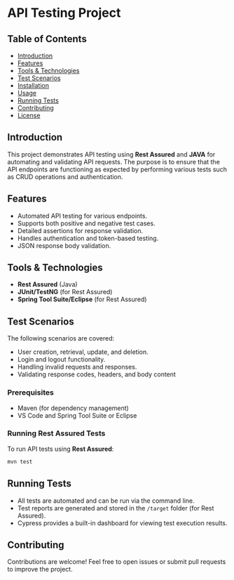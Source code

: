 

# API Testing Project

## Table of Contents
- [Introduction](#Introduction)
- [Features](#features)
- [Tools & Technologies](#tools--technologies)
- [Test Scenarios](#test-scenarios)
- [Installation](#installation)
- [Usage](#usage)
- [Running Tests](#running-tests)
- [Contributing](#contributing)
- [License](#license)

## Introduction
This project demonstrates API testing using **Rest Assured** and **JAVA** for automating and validating API requests. The purpose is to ensure that the API endpoints are functioning as expected by performing various tests such as CRUD operations and authentication.

## Features
- Automated API testing for various endpoints.
- Supports both positive and negative test cases.
- Detailed assertions for response validation.
- Handles authentication and token-based testing.
- JSON response body validation.
  
## Tools & Technologies
- **Rest Assured** (Java)
- **JUnit/TestNG** (for Rest Assured)
- **Spring Tool Suite/Eclipse** (for Rest Assured)

## Test Scenarios
The following scenarios are covered:
- User creation, retrieval, update, and deletion.
- Login and logout functionality.
- Handling invalid requests and responses.
- Validating response codes, headers, and body content

### Prerequisites
- Maven (for dependency management)
- VS Code and Spring Tool Suite or Eclipse



### Running Rest Assured Tests
To run API tests using **Rest Assured**:
```bash
mvn test
```

## Running Tests
- All tests are automated and can be run via the command line.
- Test reports are generated and stored in the `/target` folder (for Rest Assured).
- Cypress provides a built-in dashboard for viewing test execution results.

## Contributing
Contributions are welcome! Feel free to open issues or submit pull requests to improve the project.








